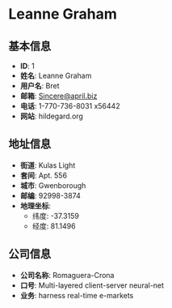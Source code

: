 # Leanne Graham

## 基本信息
- **ID**: 1
- **姓名**: Leanne Graham
- **用户名**: Bret
- **邮箱**: Sincere@april.biz
- **电话**: 1-770-736-8031 x56442
- **网站**: hildegard.org

## 地址信息
- **街道**: Kulas Light
- **套间**: Apt. 556
- **城市**: Gwenborough
- **邮编**: 92998-3874
- **地理坐标**: 
  - 纬度: -37.3159
  - 经度: 81.1496

## 公司信息
- **公司名称**: Romaguera-Crona
- **口号**: Multi-layered client-server neural-net
- **业务**: harness real-time e-markets